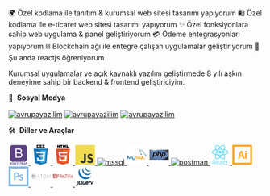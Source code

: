 🌍 Özel kodlama ile tanıtım & kurumsal web sitesi tasarımı yapıyorum
🛍️ Özel kodlama ile e-ticaret web sitesi tasarımı yapıyorum
✨ Özel fonksiyonlara sahip web uygulama & panel geliştiriyorum
💳 Ödeme entegrasyonları yapıyorum
⛓️ Blockchain ağı ile entegre çalışan uygulamalar geliştiriyorum
🌱 Şu anda reactjs öğreniyorum

Kurumsal uygulamalar ve açık kaynaklı yazılım geliştirmede 8 yılı aşkın deneyime sahip bir backend & frontend geliştiriciyim.

🔗 &nbsp;**Sosyal Medya**
<p align="left">
<a href="https://twitter.com/avrupayazilim" target="_blank"><img align="center" src="https://raw.githubusercontent.com/rahuldkjain/github-profile-readme-generator/master/src/images/icons/Social/twitter.svg" alt="avrupayazilim" height="30" width="40" /></a>
<a href="https://www.linkedin.com/company/avrupayazilim" target="_blank"><img align="center" src="https://raw.githubusercontent.com/rahuldkjain/github-profile-readme-generator/master/src/images/icons/Social/linked-in-alt.svg" alt="avrupayazilim" height="30" width="40" /></a>
<a href="https://instagram.com/avrupayazilim" target="_blank"><img align="center" src="https://raw.githubusercontent.com/rahuldkjain/github-profile-readme-generator/master/src/images/icons/Social/instagram.svg" alt="avrupayazilim" height="30" width="40" /></a>

  🛠️ &nbsp;**Diller ve Araçlar**
  <p align="left"><a href="https://getbootstrap.com" target="_blank"> <img src="https://raw.githubusercontent.com/devicons/devicon/master/icons/bootstrap/bootstrap-plain-wordmark.svg" alt="bootstrap" width="40" height="40"/> </a><a href="https://www.w3schools.com/css/" target="_blank"> <img src="https://raw.githubusercontent.com/devicons/devicon/master/icons/css3/css3-original-wordmark.svg" alt="css3" width="40" height="40"/> </a><a href="https://www.w3.org/html/" target="_blank"> <img src="https://raw.githubusercontent.com/devicons/devicon/master/icons/html5/html5-original-wordmark.svg" alt="html5" width="40" height="40"/> </a><a href="https://developer.mozilla.org/en-US/docs/Web/JavaScript" target="_blank"> <img src="https://raw.githubusercontent.com/devicons/devicon/master/icons/javascript/javascript-original.svg" alt="javascript" width="40" height="40"/> </a><a href="https://www.microsoft.com/en-us/sql-server" target="_blank"> <img src="https://www.svgrepo.com/show/303229/microsoft-sql-server-logo.svg" alt="mssql" width="40" height="40"/> </a><a href="https://www.mysql.com/" target="_blank"> <img src="https://raw.githubusercontent.com/devicons/devicon/master/icons/mysql/mysql-original-wordmark.svg" alt="mysql" width="40" height="40"/> </a><a href="https://www.php.net" target="_blank"> <img src="https://raw.githubusercontent.com/devicons/devicon/master/icons/php/php-original.svg" alt="php" width="40" height="40"/> </a><a href="https://postman.com" target="_blank"> <img src="https://www.vectorlogo.zone/logos/getpostman/getpostman-icon.svg" alt="postman" width="40" height="40"/> </a><a href="https://reactjs.org/" target="_blank"> <img src="https://raw.githubusercontent.com/devicons/devicon/master/icons/react/react-original-wordmark.svg" alt="react" width="40" height="40"/> </a><a href="https://www.adobe.com/tr/products/illustrator.html" target="_blank"> <img src="https://github.com/devicons/devicon/blob/master/icons/illustrator/illustrator-line.svg" alt="illustrator" width="40" height="40"/> </a><a href="https://www.adobe.com/tr/products/photoshop.html" target="_blank"> <img src="https://raw.githubusercontent.com/devicons/devicon/2ae2a900d2f041da66e950e4d48052658d850630/icons/photoshop/photoshop-line.svg" alt="photoshop" width="40" height="40"/> </a><a href="https://atom.io/" target="_blank"> <img src="https://github.com/devicons/devicon/blob/master/icons/atom/atom-original-wordmark.svg" alt="atom" width="40" height="40"/> </a><a href="https://filezilla-project.org/" target="_blank"> <img src="https://github.com/devicons/devicon/blob/master/icons/filezilla/filezilla-plain-wordmark.svg" alt="filezilla" width="40" height="40"/> </a><a href="https://jquery.com/" target="_blank"> <img src="https://raw.githubusercontent.com/devicons/devicon/2ae2a900d2f041da66e950e4d48052658d850630/icons/jquery/jquery-original-wordmark.svg" alt="jquery" width="40" height="40"/> </a></p>


